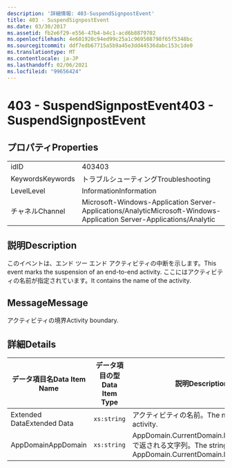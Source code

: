 ```yaml
---
description: '詳細情報: 403-SuspendSignpostEvent'
title: 403 - SuspendSignpostEvent
ms.date: 03/30/2017
ms.assetid: fb2e6f29-e556-47b4-b4c1-acd6b8879702
ms.openlocfilehash: 4e601920c94ed99c25a1c969508798f65f5348bc
ms.sourcegitcommit: ddf7edb67715a5b9a45e3dd44536dabc153c1de0
ms.translationtype: MT
ms.contentlocale: ja-JP
ms.lasthandoff: 02/06/2021
ms.locfileid: "99656424"
---
```

# <a name="403---suspendsignpostevent"></a><span data-ttu-id="9cdec-103">403 - SuspendSignpostEvent</span><span class="sxs-lookup"><span data-stu-id="9cdec-103">403 - SuspendSignpostEvent</span></span>

## <a name="properties"></a><span data-ttu-id="9cdec-104">プロパティ</span><span class="sxs-lookup"><span data-stu-id="9cdec-104">Properties</span></span>  
  
|||  
|-|-|  
|<span data-ttu-id="9cdec-105">id</span><span class="sxs-lookup"><span data-stu-id="9cdec-105">ID</span></span>|<span data-ttu-id="9cdec-106">403</span><span class="sxs-lookup"><span data-stu-id="9cdec-106">403</span></span>|  
|<span data-ttu-id="9cdec-107">Keywords</span><span class="sxs-lookup"><span data-stu-id="9cdec-107">Keywords</span></span>|<span data-ttu-id="9cdec-108">トラブルシューティング</span><span class="sxs-lookup"><span data-stu-id="9cdec-108">Troubleshooting</span></span>|  
|<span data-ttu-id="9cdec-109">Level</span><span class="sxs-lookup"><span data-stu-id="9cdec-109">Level</span></span>|<span data-ttu-id="9cdec-110">Information</span><span class="sxs-lookup"><span data-stu-id="9cdec-110">Information</span></span>|  
|<span data-ttu-id="9cdec-111">チャネル</span><span class="sxs-lookup"><span data-stu-id="9cdec-111">Channel</span></span>|<span data-ttu-id="9cdec-112">Microsoft-Windows-Application Server-Applications/Analytic</span><span class="sxs-lookup"><span data-stu-id="9cdec-112">Microsoft-Windows-Application Server-Applications/Analytic</span></span>|  
  
## <a name="description"></a><span data-ttu-id="9cdec-113">説明</span><span class="sxs-lookup"><span data-stu-id="9cdec-113">Description</span></span>  

 <span data-ttu-id="9cdec-114">このイベントは、エンド ツー エンド アクティビティの中断を示します。</span><span class="sxs-lookup"><span data-stu-id="9cdec-114">This event marks the suspension of an end-to-end activity.</span></span> <span data-ttu-id="9cdec-115">ここにはアクティビティの名前が指定されています。</span><span class="sxs-lookup"><span data-stu-id="9cdec-115">It contains the name of the activity.</span></span>  
  
## <a name="message"></a><span data-ttu-id="9cdec-116">Message</span><span class="sxs-lookup"><span data-stu-id="9cdec-116">Message</span></span>  

 <span data-ttu-id="9cdec-117">アクティビティの境界</span><span class="sxs-lookup"><span data-stu-id="9cdec-117">Activity boundary.</span></span>  
  
## <a name="details"></a><span data-ttu-id="9cdec-118">詳細</span><span class="sxs-lookup"><span data-stu-id="9cdec-118">Details</span></span>  
  
|<span data-ttu-id="9cdec-119">データ項目名</span><span class="sxs-lookup"><span data-stu-id="9cdec-119">Data Item Name</span></span>|<span data-ttu-id="9cdec-120">データ項目の型</span><span class="sxs-lookup"><span data-stu-id="9cdec-120">Data Item Type</span></span>|<span data-ttu-id="9cdec-121">説明</span><span class="sxs-lookup"><span data-stu-id="9cdec-121">Description</span></span>|  
|--------------------|--------------------|-----------------|  
|<span data-ttu-id="9cdec-122">Extended Data</span><span class="sxs-lookup"><span data-stu-id="9cdec-122">Extended Data</span></span>|`xs:string`|<span data-ttu-id="9cdec-123">アクティビティの名前。</span><span class="sxs-lookup"><span data-stu-id="9cdec-123">The name of the activity.</span></span>|  
|<span data-ttu-id="9cdec-124">AppDomain</span><span class="sxs-lookup"><span data-stu-id="9cdec-124">AppDomain</span></span>|`xs:string`|<span data-ttu-id="9cdec-125">AppDomain.CurrentDomain.FriendlyName で返される文字列。</span><span class="sxs-lookup"><span data-stu-id="9cdec-125">The string returned by AppDomain.CurrentDomain.FriendlyName.</span></span>|
